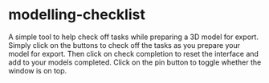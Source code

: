 # modelling-checklist
A simple tool to help check off tasks while preparing a 3D model for export. Simply click on the buttons to check off the tasks as you prepare your model for export. Then click on check completion to reset the interface and add to your models completed. Click on the pin button to toggle whether the window is on top.